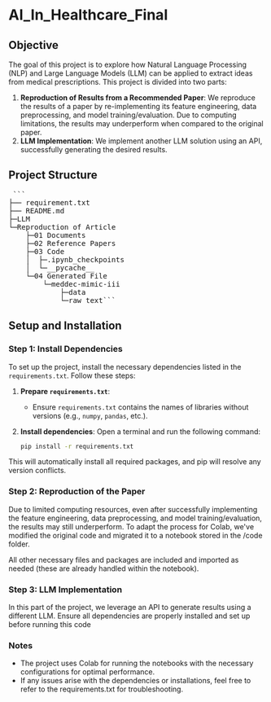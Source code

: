 # AI_In_Healthcare_Final

## Objective
The goal of this project is to explore how Natural Language Processing (NLP) and Large Language Models (LLM) can be applied to extract ideas from medical prescriptions. This project is divided into two parts:

1. **Reproduction of Results from a Recommended Paper**: We reproduce the results of a paper by re-implementing its feature engineering, data preprocessing, and model training/evaluation. Due to computing limitations, the results may underperform when compared to the original paper.
2. **LLM Implementation**: We implement another LLM solution using an API, successfully generating the desired results.

## Project Structure

<pre> ``` 
├── requirement.txt
├── README.md
├─LLM
└─Reproduction of Article
    ├─01 Documents
    ├─02 Reference Papers
    ├─03 Code
    │  ├─.ipynb_checkpoints
    │  └─__pycache__
    └─04 Generated File
        └─meddec-mimic-iii
            ├─data
            └─raw_text``` </pre>
            
## Setup and Installation

### Step 1: Install Dependencies
To set up the project, install the necessary dependencies listed in the `requirements.txt`. Follow these steps:

1. **Prepare `requirements.txt`**:
   - Ensure `requirements.txt` contains the names of libraries without versions (e.g., `numpy`, `pandas`, etc.).
   
2. **Install dependencies**:
   Open a terminal and run the following command:
   ```bash
   pip install -r requirements.txt
This will automatically install all required packages, and pip will resolve any version conflicts.

### Step 2: Reproduction of the Paper
Due to limited computing resources, even after successfully implementing the feature engineering, data preprocessing, and model training/evaluation, the results may still underperform. To adapt the process for Colab, we've modified the original code and migrated it to a notebook stored in the /code folder.

All other necessary files and packages are included and imported as needed (these are already handled within the notebook).

### Step 3: LLM Implementation
In this part of the project, we leverage an API to generate results using a different LLM. Ensure all dependencies are properly installed and set up before running this code

### Notes
- The project uses Colab for running the notebooks with the necessary configurations for optimal performance.
- If any issues arise with the dependencies or installations, feel free to refer to the requirements.txt for troubleshooting.
